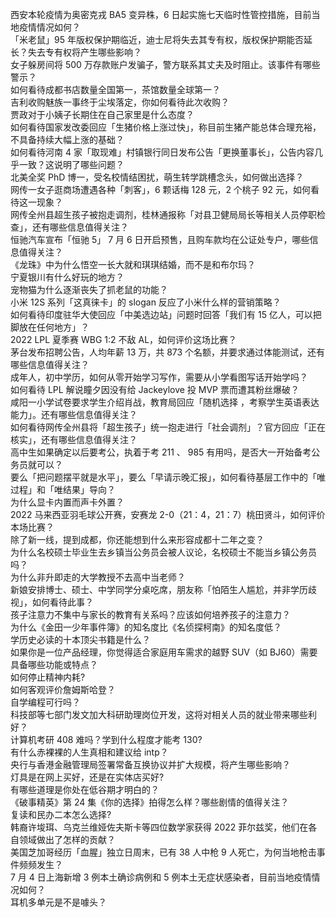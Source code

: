 西安本轮疫情为奥密克戎 BA5 变异株，6 日起实施七天临时性管控措施，目前当地疫情情况如何？  
「米老鼠」95 年版权保护期临近，迪士尼将失去其专有权，版权保护期能否延长？失去专有权将产生哪些影响？  
女子躲房间将 500 万存款账户发骗子，警方联系其丈夫及时阻止。该事件有哪些警示？  
如何看待成都书店数量全国第一，茶馆数量全球第一？  
吉利收购魅族一事终于尘埃落定，你如何看待此次收购？  
贾政对于小姨子长期住在自己家里是什么态度？  
如何看待国家发改委回应「生猪价格上涨过快」，称目前生猪产能总体合理充裕，不具备持续大幅上涨的基础？  
如何看待河南 4 家「取现难」村镇银行同日发布公告「更换董事长」，公告内容几乎一致？这说明了哪些问题？  
北美全奖 PhD 博一，受名校情结困扰，萌生转学跳槽念头，如何做出选择？  
网传一女子逛商场遭遇各种「刺客」，6 颗话梅 128 元，2 个桃子 92 元，如何看待这一现象？  
网传全州县超生孩子被抱走调剂，桂林通报称「对县卫健局局长等相关人员停职检查」，还有哪些信息值得关注？  
恒驰汽车宣布「恒驰 5」 7 月 6 日开启预售，且购车款均在公证处专户，哪些信息值得关注？  
《龙珠》中为什么悟空一长大就和琪琪结婚，而不是和布尔玛？  
宁夏银川有什么好玩的地方？  
宠物猫为什么逐渐丧失了抓老鼠的功能？  
小米 12S 系列「这真徕卡」的 slogan 反应了小米什么样的营销策略？  
如何看待印度驻华大使回应「中美选边站」问题时回答「我们有 15 亿人，可以把脚放在任何地方」？  
2022 LPL 夏季赛 WBG 1:2 不敌 AL，如何评价这场比赛？  
茅台发布招聘公告，人均年薪 13 万，共 873 个名额，并要求通过体能测试，还有哪些信息值得关注？  
成年人，初中学历，如何从零开始学习写作，需要从小学看图写话开始学吗？  
如何看待 LPL 解说瞳夕因没有给 Jackeylove 投 MVP 票而遭其粉丝爆破？  
咸阳一小学试卷要求学生介绍肖战，教育局回应「随机选择 ，考察学生英语表达能力」。还有哪些信息值得关注？  
如何看待网传全州县将「超生孩子」统一抱走进行「社会调剂」？官方回应「正在核实」，还有哪些信息值得关注？  
高中生如果确定以后要考公，执着于考 211 、 985 有用吗，是否大一开始备考公务员就可以？  
要么「把问题摆平就是水平」，要么「早请示晚汇报」，如何看待基层工作中的「唯过程」和「唯结果」导向？  
为什么显卡内置而声卡外置？  
2022 马来西亚羽毛球公开赛，安赛龙 2-0（21：4，21：7）桃田贤斗，如何评价本场比赛？  
除了新一线，提到成都，你还能想到什么来形容成都十二年之变？  
为什么名校硕士毕业生去乡镇当公务员会被人议论，名校硕士不能当乡镇公务员吗？  
为什么非升即走的大学教授不去高中当老师？  
新娘安排博士、硕士、中学同学分桌吃席，朋友称「怕陌生人尴尬，并非学历歧视」，如何看待此事？  
孩子注意力不集中与家长的教育有关系吗？应该如何培养孩子的注意力？  
为什么《金田一少年事件簿》的知名度比《名侦探柯南》的知名度低？  
学历史必读的十本顶尖书籍是什么？  
如果你是一位产品经理，你觉得适合家庭用车需求的越野 SUV（如 BJ60）需要具备哪些功能或特点？  
如何停止精神内耗?  
如何客观评价詹姆斯哈登？  
自学编程可行吗？  
科技部等七部门发文加大科研助理岗位开发，这将对相关人员的就业带来哪些利好？  
计算机考研 408 难吗？学到什么程度才能考 130?  
有什么赤裸裸的人生真相和建议给 intp？  
央行与香港金融管理局签署常备互换协议并扩大规模，将产生哪些影响？  
灯具是在网上买好，还是在实体店买好?  
有哪些道理是你处在低谷期才明白的？  
《破事精英》第 24 集《你的选择》拍得怎么样？哪些剧情的值得关注？  
复读和民办二本怎么选择?  
韩裔许埈珥、乌克兰维娅佐夫斯卡等四位数学家获得 2022 菲尔兹奖，他们在各自领域做出了怎样的贡献？  
美国芝加哥经历「血腥」独立日周末，已有 38 人中枪 9 人死亡，为何当地枪击事件频频发生？  
7 月 4 日上海新增 3 例本土确诊病例和 5 例本土无症状感染者，目前当地疫情情况如何？  
耳机多单元是不是噱头？  
